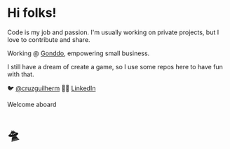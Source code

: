 # Hi folks!

Code is my job and passion. I'm usually working on private projects, but I love to contribute and share.

Working @ [Gonddo](https://gonddo.com.br/), empowering small business.

I still have a dream of create a game, so I use some repos here to have fun with that.

:bird: [@cruzguilherm](https://twitter.com/cruzguilherm)
:construction_worker_man: [LinkedIn](https://www.linkedin.com/in/cruzguilherme/)

Welcome aboard
# :flying_saucer:
